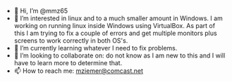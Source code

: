 - 👋 Hi, I’m @mmz65
- 👀 I’m interested in linux and to a much smaller amount in Windows.  I am working on running linux inside Windows using VirtualBox.
  As part of this I am trying to fix a couple of errors and get multiple monitors plus screens to work correctly in both OS's.
- 🌱 I’m currently learning whatever I need to fix problems.
- 💞️ I’m looking to collaborate on:  do not know as I am new to this and I will have to learn more to determine that.
- 📫 How to reach me:  mziemer@comcast.net

<!---
mmz65/mmz65 is a ✨ special ✨ repository because its `README.md` (this file) appears on your GitHub profile.
You can click the Preview link to take a look at your changes.
--->
